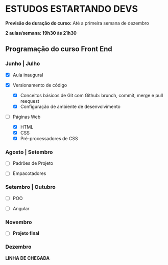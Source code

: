 # ESTUDOS ESTARTANDO DEVS

**Previsão de duração do curso:** Até a primeira semana de dezembro

**2 aulas/semana: 19h30 às 21h30**

## Programação do curso Front End

### Junho | Julho

- [x] Aula inaugural

- [x] Versionamento de código

  - [x] Conceitos básicos de Git com Github: brunch, commit, merge e pull reequest
  - [x] Configuração de ambiente de desenvolvimento

- [ ] Páginas Web
  - [x] HTML
  - [x] CSS
  - [x] Pré-processadores de CSS

### Agosto | Setembro

- [ ] Padrões de Projeto

- [ ] Empacotadores

### Setembro | Outubro

- [ ] POO

- [ ] Angular

### Novembro

- [ ] **Projeto final**

### Dezembro

**LINHA DE CHEGADA**
